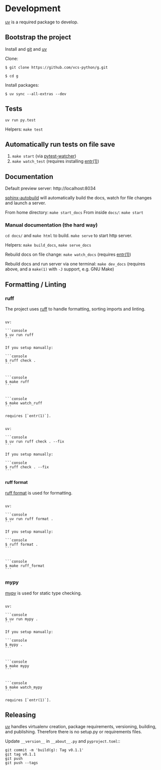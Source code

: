 # Development

[uv] is a required package to develop.

## Bootstrap the project

Install and [git] and [uv]

Clone:

```console
$ git clone https://github.com/vcs-python/g.git
```

```console
$ cd g
```

Install packages:

```console
$ uv sync --all-extras --dev
```

[installation documentation]: https://docs.astral.sh/uv/getting-started/installation/
[git]: https://git-scm.com/

## Tests

`uv run py.test`

Helpers: `make test`

## Automatically run tests on file save

1. `make start` (via [pytest-watcher])
2. `make watch_test` (requires installing [entr(1)])

[pytest-watcher]: https://github.com/olzhasar/pytest-watcher

## Documentation

Default preview server: http://localhost:8034

[sphinx-autobuild] will automatically build the docs, watch for file changes and launch a server.

From home directory: `make start_docs`
From inside `docs/`: `make start`

[sphinx-autobuild]: https://github.com/executablebooks/sphinx-autobuild

### Manual documentation (the hard way)

`cd docs/` and `make html` to build. `make serve` to start http server.

Helpers:
`make build_docs`, `make serve_docs`

Rebuild docs on file change: `make watch_docs` (requires [entr(1)])

Rebuild docs and run server via one terminal: `make dev_docs` (requires above, and a
`make(1)` with `-J` support, e.g. GNU Make)

## Formatting / Linting

### ruff

The project uses [ruff] to handle formatting, sorting imports and linting.

````{tab} Command

uv:

```console
$ uv run ruff
```

If you setup manually:

```console
$ ruff check .
```

````

````{tab} make

```console
$ make ruff
```

````

````{tab} Watch

```console
$ make watch_ruff
```

requires [`entr(1)`].

````

````{tab} Fix files

uv:

```console
$ uv run ruff check . --fix
```

If you setup manually:

```console
$ ruff check . --fix
```

````

#### ruff format

[ruff format] is used for formatting.

````{tab} Command

uv:

```console
$ uv run ruff format .
```

If you setup manually:

```console
$ ruff format .
```

````

````{tab} make

```console
$ make ruff_format
```

````

### mypy

[mypy] is used for static type checking.

````{tab} Command

uv:

```console
$ uv run mypy .
```

If you setup manually:

```console
$ mypy .
```

````

````{tab} make

```console
$ make mypy
```

````

````{tab} Watch

```console
$ make watch_mypy
```

requires [`entr(1)`].
````

## Releasing

[uv] handles virtualenv creation, package requirements, versioning,
building, and publishing. Therefore there is no setup.py or requirements files.

Update `__version__` in `__about__.py` and `pyproject.toml`::

    git commit -m 'build(g): Tag v0.1.1'
    git tag v0.1.1
    git push
    git push --tags

[uv]: https://github.com/astral-sh/uv
[entr(1)]: http://eradman.com/entrproject/
[`entr(1)`]: http://eradman.com/entrproject/
[ruff format]: https://docs.astral.sh/ruff/formatter/
[ruff]: https://ruff.rs
[mypy]: http://mypy-lang.org/
